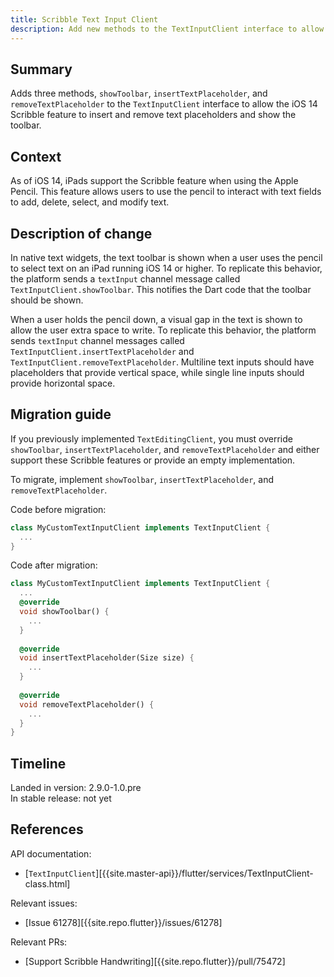 ```yaml
---
title: Scribble Text Input Client
description: Add new methods to the TextInputClient interface to allow Scribble to insert or remove text placeholders and show the toolbar.
---
```


## Summary

Adds three methods, `showToolbar`, `insertTextPlaceholder`, and
`removeTextPlaceholder` to the `TextInputClient` interface to allow the iOS 14
Scribble feature to insert and remove text placeholders and show the toolbar.


## Context

As of iOS 14, iPads support the Scribble feature when using the Apple Pencil.
This feature allows users to use the pencil to interact with text fields to
add, delete, select, and modify text.


## Description of change

In native text widgets, the text toolbar is shown when a user uses the pencil
to select text on an iPad running iOS 14 or higher.
To replicate this behavior, the platform sends a `textInput` channel message
called `TextInputClient.showToolbar`.
This notifies the Dart code that the toolbar should be shown.

When a user holds the pencil down, a visual gap in the text is shown to allow
the user extra space to write.
To replicate this behavior, the platform sends `textInput` channel messages
called `TextInputClient.insertTextPlaceholder` and
`TextInputClient.removeTextPlaceholder`.
Multiline text inputs should have placeholders that provide vertical space,
while single line inputs should provide horizontal space.


## Migration guide

If you previously implemented `TextEditingClient`, you must override
`showToolbar`, `insertTextPlaceholder`, and `removeTextPlaceholder` and either
support these Scribble features or provide an empty implementation.

To migrate, implement `showToolbar`, `insertTextPlaceholder`, and
`removeTextPlaceholder`.

Code before migration:

<!-- skip -->
```dart
class MyCustomTextInputClient implements TextInputClient {
  ...
}
```

Code after migration:

<!-- skip -->
```dart
class MyCustomTextInputClient implements TextInputClient {
  ...
  @override
  void showToolbar() {
    ...
  }
  
  @override
  void insertTextPlaceholder(Size size) {
    ...
  }
  
  @override
  void removeTextPlaceholder() {
    ...
  }
}
```

## Timeline

Landed in version: 2.9.0-1.0.pre<br>
In stable release: not yet

## References

API documentation:

* [`TextInputClient`][{{site.master-api}}/flutter/services/TextInputClient-class.html]

Relevant issues:

* [Issue 61278][{{site.repo.flutter}}/issues/61278]

Relevant PRs:

* [Support Scribble Handwriting][{{site.repo.flutter}}/pull/75472]
